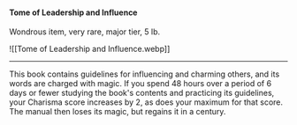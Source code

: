 #### Tome of Leadership and Influence

Wondrous item, very rare, major tier, 5 lb.

![[Tome of Leadership and Influence.webp]]

---

This book contains guidelines for influencing and charming others, and its words are charged with magic. If you spend 48 hours over a period of 6 days or fewer studying the book's contents and practicing its guidelines, your Charisma score increases by 2, as does your maximum for that score. The manual then loses its magic, but regains it in a century.